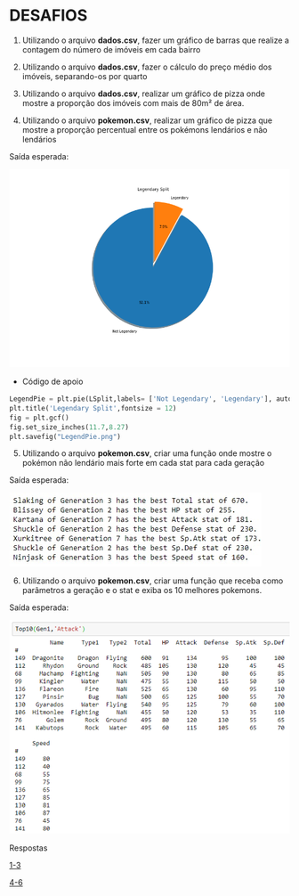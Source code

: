 # DESAFIOS

1. Utilizando o arquivo **dados.csv**, fazer um gráfico de barras que realize a contagem do número de imóveis em cada bairro

2. Utilizando o arquivo **dados.csv**, fazer o cálculo do preço médio dos imóveis, separando-os por quarto

3. Utilizando o arquivo **dados.csv**, realizar um gráfico de pizza onde mostre a proporção dos imóveis com mais de 80m² de área.

4. Utilizando o arquivo **pokemon.csv**, realizar um gráfico de pizza que mostre a proporção percentual entre os pokémons lendários e não lendários

Saída esperada:

![Graphic](pokepizza.png)

* Código de apoio

```python
LegendPie = plt.pie(LSplit,labels= ['Not Legendary', 'Legendary'], autopct ='%1.1f%%', shadow = True, startangle = 90,explode=(0, 0.1))
plt.title('Legendary Split',fontsize = 12)
fig = plt.gcf()
fig.set_size_inches(11.7,8.27)
plt.savefig("LegendPie.png")
```

5. Utilizando o arquivo **pokemon.csv**, criar uma função onde mostre o pokémon não lendário mais forte em cada stat para cada geração

Saída esperada:

![Output](power.jpg)

6. Utilizando o arquivo **pokemon.csv**, criar uma função que receba como parâmetros a geração e o stat e exiba os 10 melhores pokemons.

Saída esperada:

![Output](top10.png)

Respostas

[1-3](desafio_(dados).ipynb)

[4-6](https://github.com/neilprado/kung_fu_Pandas/blob/master/Desafios/response.md)
